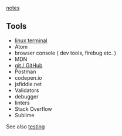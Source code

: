 [notes](notes.md)

## Tools

- [linux terminal](linuxTerminal.md)
- Atom
- browser console ( dev tools, firebug etc. )
- MDN
- [git / GitHub](git-github.md)
- Postman
- codepen.io
- jsfiddle.net
- Validators
- debugger
- linters
- Stack Overflow
- Sublime

See also [testing](testing.md)
